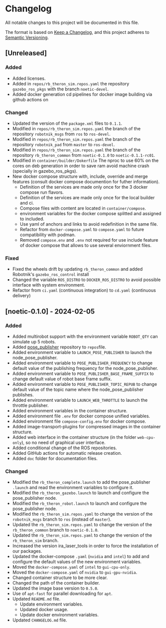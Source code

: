 # Changelog

All notable changes to this project will be documented in this file.

The format is based on [Keep a Changelog](https://keepachangelog.com/en/1.0.0/),
and this project adheres to [Semantic Versioning](https://semver.org/spec/v2.0.0.html).


## [Unreleased]

### Added
- Added licenses.
- Added in `repos/rb_theron_sim.repos.yaml` the repository `gazebo_ros_pkgs` with the branch `noetic-devel`.
- Added docker generation cd pipelines for docker image building via github actions on 


### Changed
- Updated the version of the `package.xml` files to `0.1.1`.
- Modified in `repos/rb_theron_sim.repos.yaml` the branch of the repository `robotnik_msgs` from `ros` to `ros-devel`.
- Modified in `repos/rb_theron_sim.repos.yaml` the branch of the repository `robotnik_pad` from `master` to `ros-devel`.
- Modified in `repos/rb_theron_sim.repos.yaml` the branch of the repository `rb_theron_common` from `noetic-0.1.0` to `noetic-0.1.1-rc01`.
- Modified in `container/builder/Dokerfile` The nproc to use 60% on the cores on deb generation in order to save ram avoid machine crash (specially in gazebo_ros_pkgs).
- New docker compose structure with, include, override and merge features (consult docker compose documention for futher information). 
  - Definition of the services are made only once for the 3 docker compose run flavors.
  - Definition of the services are made only once for the local builder and ci.
  - Compose files with content are located in `container/compose`.
  - environment variables for the docker compose splitted and assigned to included.
  - Use yaml of anchors and links to avoid redefinition in the same file.
  - Refactor from `docker-compose.yaml` to `compose.yaml` to future compatibility with podman.
  - Removed `compose.env` and `.env` not required for use include feature of docker compose that allows to use several enviornment files.

### Fixed
- Fixed the wheels drift by updating `rb_theron_common` and added Robotnik's `gazebo_ros_control` install
- Changed the variable `ROS_DISTRO` to `DOCKER_ROS_DISTRO` to avoid possible interface with system environment.
- Refactor from `ci.yaml` (continuous integration) to `cd.yaml` (continuous delivery)

## [noetic-0.1.0] - 2024-02-05

### Added
- Added multirobot support with the environment variable `ROBOT_QTY` can simulate up 5 robots.
- Added [pose_publisher](https://github.com/RobotnikAutomation/pose_publisher) repository to `repos`file.
- Added environment variable to `LAUNCH_POSE_PUBLISHER` to launch the node_pose_publisher. 
- Added environment variable to `POSE_PUBLISHER_FREQUENCY` to change default value of the publishing frequency for the node_pose_publisher.
- Added environment variable to `POSE_PUBLISHER_BASE_FRAME_SUFFIX` to change default value of robot base frame suffix.
- Added environment variable to `POSE_PUBLISHER_TOPIC_REPUB` to change default value of the topic name where the node_pose_publisher publishes.
- Added environment variable to `LAUNCH_WEB_THROTTLE` to launch the throttle publisher.
- Added environment variables in the container structure.
- Added environment file `.env` for  docker compose unified variables.
- Added environment file `compose-config.env` for docker compose.
- Added image-transport-plugins for compressed images in the container structure.
- Added web interface in the container structure (in the folder `web-cpu-only`), so no need of graphical user interface.
- Added conditional change of the ROS repositories.
- Added GitHub actions for automatic release creation.
- Added `doc` folder for documentation files.

### Changed
- Modified the `rb_theron_complete.launch` to add the pose_publisher `.launch` and read the environment variables to configure it.
- Modified the `rb_theron_gazebo.launch` to launch and configure the pose_publisher node.
- Modified the `rb_theron_robot.launch` to launch and configure the pose_publisher node.
- Modified the `rb_theron_sim.repos.yaml` to change the version of the `robotnik_msgs` branch to `ros` (instead of `master`).
- Updated the `rb_theron_sim.repos.yaml` to change the version of the `rb_theron_common` branch to `noetic-0.1.0`.
- Updated the `rb_theron_sim.repos.yaml` to change the version of the `rb_theron_sim` branch.
- Increased the version ira_laser_tools in order to force the installation of our packages.
- Updated the docker-compose `.yaml` (`nvidia` and `intel`) to add and configure the default values of the new environment variables.
- Moved the `docker-compose.yaml` of `intel` to `gui-cpu-only`.
- Moved the `docker-compose.yaml` of `nvidia` to `gui-gpu-nvidia`.
- Changed container structure to be more clear.
- Changed the path of the container builder.
- Updated the image base version to `0.5.0`.
- Use of `apt-fast` for parallel downloading for `apt`.
- Updated `README.md` file.
  - Update environment variables.
  - Updated docker usage.
  - Update docker environment variables.
- Updated `CHANGELOG.md` file.